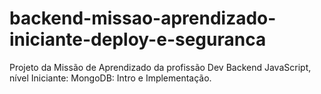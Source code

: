 # backend-missao-aprendizado-iniciante-deploy-e-seguranca
Projeto da Missão de Aprendizado da profissão Dev Backend JavaScript, nível Iniciante: MongoDB: Intro e Implementação.
